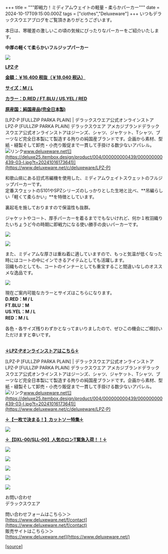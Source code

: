 +++
title = """即戦力！ミディアムウェイトの軽量・柔らかパーカー"""
date = 2024-10-17T09:15:00.000Z
tags = ["clothes","Deluxeware"]
+++
いつもデラックスウエアブログをご覧頂きありがとうございます。

本日は、寒暖差の激しいこの頃の気候にぴったりなパーカーをご紹介いたします。

**中厚の軽くて柔らかいフルジップパーカー**

[![](https://stat.ameba.jp/user_images/20241017/15/deluxeware/70/8a/j/o0800080015498995974.jpg)](https://stat.ameba.jp/user_images/20241017/15/deluxeware/70/8a/j/o0800080015498995974.jpg)

**[LPZ-P](https://www.deluxeware.net/c/deluxeware/LPZ-P)**

**[金額：￥16,400 税抜（￥18,040 税込）](https://www.deluxeware.net/c/deluxeware/LPZ-P)**

**[サイズ：M / L](https://www.deluxeware.net/c/deluxeware/LPZ-P)**

**[カラー：D.RED / FT.BLU / US.YEL / RED](https://www.deluxeware.net/c/deluxeware/LPZ-P)**

**[原産国：純国産品(完全日本製)](https://www.deluxeware.net/c/deluxeware/LPZ-P)**

[LPZ-P \[FULLZIP PARKA PLAIN\] | デラックスウエア公式オンラインストアLPZ-P \[FULLZIP PARKA PLAIN\] デラックスウエア アメカジブランドデラックスウエア公式オンラインストアはジーンズ、シャツ、ジャケット、Tシャツ、ブーツなど完全日本製にて製造する拘りの純国産ブランドです。企画から素材、型紙・縫製そして卸売・小売り販促まで一貫して手掛ける数少ないアパレル。![リンク](https://c.stat100.ameba.jp/ameblo/symbols/v3.20.0/svg/gray/editor_link.svg)www.deluxeware.net![](https://deluxe25.itembox.design/product/004/000000000439/000000000439-03-l.jpg?t=20241016173641)](https://www.deluxeware.net/c/deluxeware/LPZ-P)

和歌山県にある旧式吊編機を使用した、ミディアムウェイトスウェットのフルジップパーカーです。  
定番スウェットのS101やSPZシリーズのしっかりとした生地と比べ、**吊編らしい「軽くて柔らかい」**を特徴としています。

裏起毛を施しておりますので保温性も抜群。

ジャケットやコート、厚手パーカーを着るまででもないけれど、何か１枚羽織りたいちょうど今の時期に即戦力になる使い勝手の良いパーカーです。

[![](https://stat.ameba.jp/user_images/20241017/14/deluxeware/28/8a/j/o0800080015498980961.jpg)](https://stat.ameba.jp/user_images/20241017/14/deluxeware/28/8a/j/o0800080015498980961.jpg)

[![](https://stat.ameba.jp/user_images/20241017/14/deluxeware/68/7f/j/o0800080015498980765.jpg)](https://stat.ameba.jp/user_images/20241017/14/deluxeware/68/7f/j/o0800080015498980765.jpg)

また、ミディアムな厚さは重ね着に適していますので、もっと気温が低くなった時にはコートの中にインできるアイテムとしても活躍します。  
羽織ものとしても、コートのインナーとしても重宝すること間違いなしのオススメな逸品です。

[![](https://stat.ameba.jp/user_images/20241017/15/deluxeware/6e/de/j/o0800100015498996084.jpg)](https://stat.ameba.jp/user_images/20241017/15/deluxeware/6e/de/j/o0800100015498996084.jpg)

現在ご案内可能なカラーとサイズはこちらになります。  
**D.RED：M / L  
FT.BLU：M  
US.YEL：M / L  
RED：M / L**  
  
各色・各サイズ残りわずかとなってまいりましたので、ぜひこの機会にご検討いただけますと幸いです。  
 

**[↓LPZ-Pオンラインストアはこちら↓](https://www.deluxeware.net/c/deluxeware/LPZ-P)**

[LPZ-P \[FULLZIP PARKA PLAIN\] | デラックスウエア公式オンラインストアLPZ-P \[FULLZIP PARKA PLAIN\] デラックスウエア アメカジブランドデラックスウエア公式オンラインストアはジーンズ、シャツ、ジャケット、Tシャツ、ブーツなど完全日本製にて製造する拘りの純国産ブランドです。企画から素材、型紙・縫製そして卸売・小売り販促まで一貫して手掛ける数少ないアパレル。![リンク](https://c.stat100.ameba.jp/ameblo/symbols/v3.20.0/svg/gray/editor_link.svg)www.deluxeware.net![](https://deluxe25.itembox.design/product/004/000000000439/000000000439-03-l.jpg?t=20241016173641)](https://www.deluxeware.net/c/deluxeware/LPZ-P)

**[↓【一枚で決まる！】カットソー特集↓](https://www.deluxeware.net/c/tokusyu)**

[![](https://stat.ameba.jp/user_images/20241016/14/deluxeware/bc/37/j/o0930015015498595508.jpg?caw=800)](https://www.deluxeware.net/c/tokusyu)

**[↓【DXL-00/SLL-00】人気のロンT緊急入荷！！↓](https://www.deluxeware.net/)**

[![](https://stat.ameba.jp/user_images/20241007/16/deluxeware/df/96/j/o0800026015495163803.jpg?caw=800)](https://www.deluxeware.net/)

[![](https://stat.ameba.jp/user_images/20240614/12/deluxeware/fb/b4/j/o0800026015451324172.jpg?caw=800)](https://www.deluxeware.net/c/2024FWreserveall)

[![](https://stat.ameba.jp/user_images/20240315/15/deluxeware/04/7f/j/o0800026015413271803.jpg?caw=800)](https://www.instagram.com/deluxeware/?hl=ja)

[![](https://stat.ameba.jp/user_images/20220415/12/deluxeware/3b/ce/j/o0800026015103175481.jpg?caw=800)](https://www.deluxeware.net/f/headstore)

[![](https://stat.ameba.jp/user_images/20220415/12/deluxeware/d7/c6/j/o0800026015103175487.jpg?caw=800)](https://www.deluxeware.net/)

お問い合わせ  
デラックスウエア

問い合わせフォームはこちら＞＞  
[https://www.deluxeware.net/f/contact](https://www.deluxeware.net/f/contact)  
販売サイトはこちら＞＞  
[https://www.deluxeware.net](https://www.deluxeware.net/)

[[source]](https://ameblo.jp/deluxeware/entry-12871604720.html)
